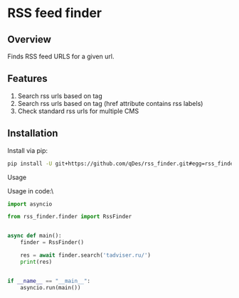 RSS feed finder
===========================

Overview
---------
Finds RSS feed URLS for a given url.

Features
-----
1. Search rss urls based on <link> tag
2. Search rss urls based on <a> tag (href attribute contains rss labels)
3. Check standard rss urls for multiple CMS

Installation
-----
Install via pip:
```bash 
pip install -U git+https://github.com/qDes/rss_finder.git#egg=rss_finder
```

Usage


Usage in code:\
```python
import asyncio

from rss_finder.finder import RssFinder


async def main():
    finder = RssFinder()

    res = await finder.search('tadviser.ru/')
    print(res)


if __name__ == "__main__":
    asyncio.run(main())
```
